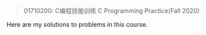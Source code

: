>  01710200: C编程技能训练 C Programming Practice(Fall 2020)

Here are my solutions to problems in this course.


